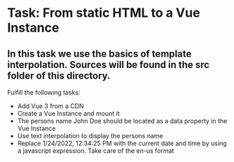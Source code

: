 # Task: From static HTML to a Vue Instance

## In this task we use the basics of template interpolation. Sources will be found in the src folder of this directory.

Fulfill the following tasks:

- Add Vue 3 from a CDN
- Create a Vue Instance and mount it
- The persons name John Doe should be located as a data property in the Vue Instance
- Use text interpolation to display the persons name
- Replace 1/24/2022, 12:34:25 PM with the current date and time by using a javascript expression. Take care of the en-us format
